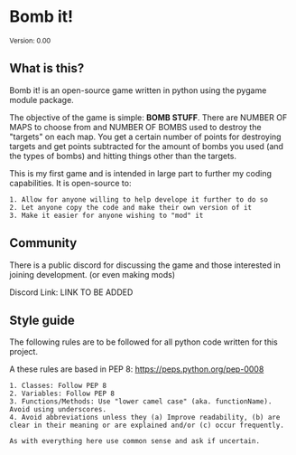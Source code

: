 # Bomb it! 
<sub>Version: 0.00</sub>
## What is this?
Bomb it! is an open-source game written in python using the pygame module package. 

The objective of the game is simple: **BOMB STUFF**. 
There are NUMBER OF MAPS to choose from and NUMBER OF BOMBS used to destroy the "targets" on each map. You get a certain number of points for destroying targets and get points subtracted for the amount of bombs you used (and the types of bombs) and hitting things other than the targets. 

This is my first game and is intended in large part to further my coding capabilities. It is open-source to:

    1. Allow for anyone willing to help develope it further to do so
    2. Let anyone copy the code and make their own version of it
    3. Make it easier for anyone wishing to "mod" it


## Community

There is a public discord for discussing the game and those interested in joining development. (or even making mods)

Discord Link: LINK TO BE ADDED


## Style guide 
The following rules are to be followed for all python code written for this project. 

A these rules are based in PEP 8: https://peps.python.org/pep-0008

    1. Classes: Follow PEP 8
    2. Variables: Follow PEP 8
    3. Functions/Methods: Use "lower camel case" (aka. functionName). Avoid using underscores. 
    4. Avoid abbreviations unless they (a) Improve readability, (b) are clear in their meaning or are explained and/or (c) occur frequently.

    As with everything here use common sense and ask if uncertain. 




